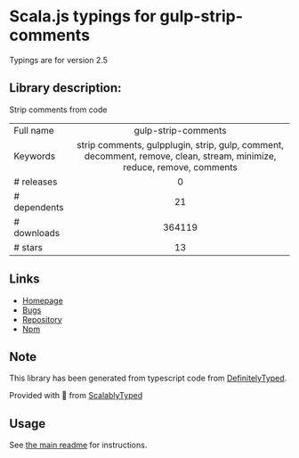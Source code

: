 
# Scala.js typings for gulp-strip-comments

Typings are for version 2.5

## Library description:
Strip comments from code

|                    |                 |
| ------------------ | :-------------: |
| Full name          | gulp-strip-comments |
| Keywords           | strip comments, gulpplugin, strip, gulp, comment, decomment, remove, clean, stream, minimize, reduce, remove, comments |
| # releases         | 0 |
| # dependents       | 21 |
| # downloads        | 364119 |
| # stars            | 13 |

## Links
- [Homepage](https://github.com/RnbWd/gulp-strip-comments)
- [Bugs](https://github.com/RnbWd/gulp-strip-comments/issues)
- [Repository](https://github.com/RnbWd/gulp-strip-comments)
- [Npm](https://www.npmjs.com/package/gulp-strip-comments)
    


## Note
This library has been generated from typescript code from [DefinitelyTyped](https://definitelytyped.org).

Provided with :purple_heart: from [ScalablyTyped](https://github.com/oyvindberg/ScalablyTyped)

## Usage
See [the main readme](../../readme.md) for instructions.


